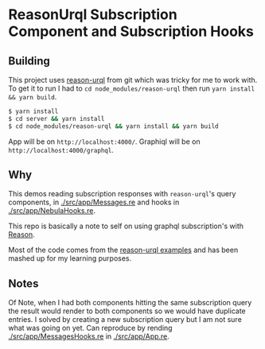 # ReasonUrql Subscription Component and Subscription Hooks

## Building

This project uses [reason-urql](https://github.com/FormidableLabs/reason-urql) from git which was tricky for me to work with. To get it to run I had to `cd node_modules/reason-urql` then run `yarn install && yarn build`.

```sh
$ yarn install
$ cd server && yarn install
$ cd node_modules/reason-urql && yarn install && yarn build
```

App will be on `http://localhost:4000/`.
Graphiql will be on `http://localhost:4000/graphql`.

## Why

This demos reading subscription responses with `reason-urql`'s query components, in [./src/app/Messages.re](./src/app/MessagesQueryComponent.re) and hooks in [./src/app/NebulaHooks.re](./src/app/NebulaHooks.re).

This repo is basically a note to self on using graphql subscription's with [Reason](https://reasonml.github.io/).

Most of the code comes from the [reason-urql examples](https://github.com/FormidableLabs/reason-urql/examples) and has been mashed up for my learning purposes.

## Notes

Of Note, when I had both components hitting the same subscription query the result would render to both components so we would have duplicate entries. I solved by creating a new subscription query but I am not sure what was going on yet. Can reproduce by rending [./src/app/MessagesHooks.re](./src/app/MessagesHooks.re) in [./src/app/App.re](./src/app/App.re).
